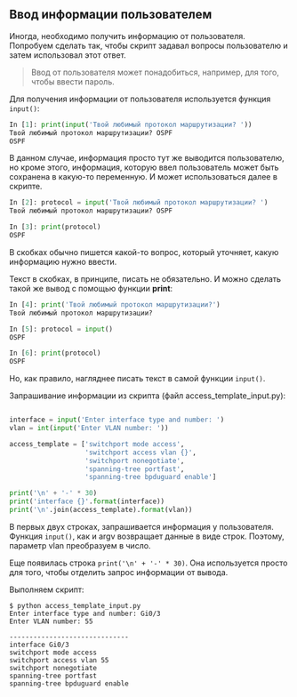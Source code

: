 ## Ввод информации пользователем

Иногда, необходимо получить информацию от пользователя.
Попробуем сделать так, чтобы скрипт задавал вопросы пользователю и затем использовал этот ответ.

> Ввод от пользователя может понадобиться, например, для того, чтобы ввести пароль.

Для получения информации от пользователя используется функция ```input()```:
```python
In [1]: print(input('Твой любимый протокол маршрутизации? '))
Твой любимый протокол маршрутизации? OSPF
OSPF
```

В данном случае, информация просто тут же выводится пользователю, но кроме этого, информация, которую ввел пользователь может быть сохранена в какую-то переменную.
И может использоваться далее в скрипте.
```python
In [2]: protocol = input('Твой любимый протокол маршрутизации? ')
Твой любимый протокол маршрутизации? OSPF

In [3]: print(protocol)
OSPF
```

В скобках обычно пишется какой-то вопрос, который уточняет, какую информацию нужно ввести.

Текст в скобках, в принципе, писать не обязательно.
И можно сделать такой же вывод с помощью функции __print__:
```python
In [4]: print('Твой любимый протокол маршрутизации?')
Твой любимый протокол маршрутизации?

In [5]: protocol = input()
OSPF

In [6]: print(protocol)
OSPF
```

Но, как правило, нагляднее писать текст в самой функции ```input()```.

Запрашивание информации из скрипта (файл access_template_input.py):
```python

interface = input('Enter interface type and number: ')
vlan = int(input('Enter VLAN number: '))

access_template = ['switchport mode access',
                   'switchport access vlan {}',
                   'switchport nonegotiate',
                   'spanning-tree portfast',
                   'spanning-tree bpduguard enable']

print('\n' + '-' * 30)
print('interface {}'.format(interface))
print('\n'.join(access_template).format(vlan))
```

В первых двух строках, запрашивается информация у пользователя.
Функция ```input()```, как и argv возвращает данные в виде строк.
Поэтому, параметр vlan преобразуем в число.

Еще появилась строка ```print('\n' + '-' * 30)```.
Она используется просто для того, чтобы отделить запрос информации от вывода.

Выполняем скрипт:
```
$ python access_template_input.py
Enter interface type and number: Gi0/3
Enter VLAN number: 55

------------------------------
interface Gi0/3
switchport mode access
switchport access vlan 55
switchport nonegotiate
spanning-tree portfast
spanning-tree bpduguard enable
```


